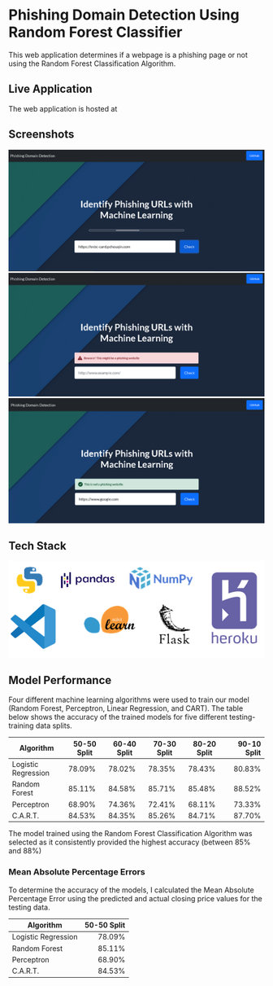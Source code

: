 # Phishing Domain Detection Using Random Forest Classifier

This web application determines if a webpage is a phishing page or not using the Random Forest Classification Algorithm. 

## Live Application
The web application is hosted at []()

## Screenshots
![Landing Page](https://github.com/abdulalikhan/Phishing-Domain-Detection/blob/main/1.png?raw=true)
![Detected a Phishing Page](https://github.com/abdulalikhan/Phishing-Domain-Detection/blob/main/2.png?raw=true)
![Detected a Safe Page](https://github.com/abdulalikhan/Phishing-Domain-Detection/blob/main/3.png?raw=true)

## Tech Stack
![Tech Stack](https://github.com/abdulalikhan/Phishing-Domain-Detection/blob/main/stack.png?raw=true)

## Model Performance

Four different machine learning algorithms were used to train our model (Random Forest, Perceptron, Linear Regression, and CART).
The table below shows the accuracy of the trained models for five different testing-training data splits.


| Algorithm                 | 50-50 Split  | 60-40 Split  | 70-30 Split  | 80-20 Split  | 90-10 Split  |
| ------------------------- | ------------ | ------------ | ------------ | ------------ | ------------:|
| Logistic Regression       | 78.09%       | 78.02%       | 78.35%       | 78.43%       | 80.83%       |
| Random Forest             | 85.11%       | 84.58%       | 85.71%       | 85.48%       | 88.52%       |
| Perceptron                | 68.90%       | 74.36%       | 72.41%       | 68.11%       | 73.33%       |
| C.A.R.T.                  | 84.53%       | 84.35%       | 85.26%       | 84.71%       | 87.70%       |

The model trained using the Random Forest Classification Algorithm was selected as it consistently provided the highest accuracy (between 85% and 88%)

### Mean Absolute Percentage Errors

To determine the accuracy of the models, I calculated the Mean Absolute Percentage Error using the predicted and actual closing price values for the testing data.

| Algorithm                 | 50-50 Split                     |
| ------------------------- | -------------------------------:|
| Logistic Regression       | 78.09%                          |
| Random Forest             | 85.11%                          |
| Perceptron                | 68.90%                          |
| C.A.R.T.                  | 84.53%                          |
